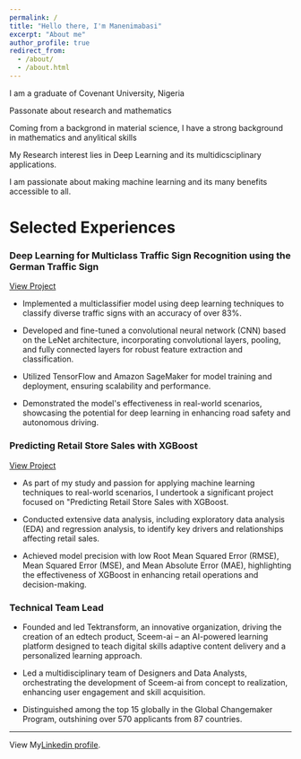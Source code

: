 ```yaml
---
permalink: /
title: "Hello there, I'm Manenimabasi"
excerpt: "About me"
author_profile: true
redirect_from: 
  - /about/
  - /about.html
---
```




I am a graduate of Covenant University, Nigeria

Passonate about research and mathematics

Coming from a backgrond in material science, I have a strong background in mathematics and anylitical skills

My Research interest lies in Deep Learning and its multidicsciplinary applications.

I am passionate about making machine learning and its many benefits accessible to all.


# Selected Experiences

### Deep Learning for Multiclass Traffic Sign Recognition using the German Traffic Sign

[View Project](/files/project2.html)

-	Implemented a multiclassifier model using deep learning techniques to classify diverse traffic signs with an accuracy of over 83%.

-	Developed and fine-tuned a convolutional neural network (CNN) based on the LeNet architecture, incorporating convolutional layers, pooling, and fully connected layers for robust feature extraction and classification.

-	Utilized TensorFlow and Amazon SageMaker for model training and deployment, ensuring scalability and performance.

-	Demonstrated the model's effectiveness in real-world scenarios, showcasing the potential for deep learning in enhancing road safety and autonomous driving.


### Predicting Retail Store Sales with XGBoost
[View Project](/files/project1.html)

- As part of my study and passion for applying machine learning techniques to real-world scenarios, I undertook a significant project focused on "Predicting Retail Store Sales with XGBoost.

- Conducted extensive data analysis, including exploratory data analysis (EDA) and regression analysis, to identify key drivers and relationships affecting retail sales.

-	Achieved model precision with low Root Mean Squared Error (RMSE), Mean Squared Error (MSE), and Mean Absolute Error (MAE), highlighting the effectiveness of XGBoost in enhancing retail operations and decision-making.


### Technical Team Lead

-	Founded and led Tektransform, an innovative organization, driving the creation of an edtech product, Sceem-ai – an AI-powered learning platform designed to teach digital skills adaptive content delivery and a personalized learning approach.

- Led a multidisciplinary team of Designers and Data Analysts, orchestrating the development of 
Sceem-ai from concept to realization, enhancing user engagement and skill acquisition.

- Distinguished among the top 15 globally in the Global Changemaker Program, outshining over 570 
applicants from 87 countries.

---

View My[Linkedin profile](https://www.linkedin.com/in/manenimabasi-udoh-42b480253/).


